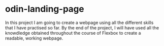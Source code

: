 # odin-landing-page
In this project I am going to create a webpage using all the different skills that I have practised so far. By the end of the project, I will have used all the knowdledge obtained throughout the course of Flexbox to create a readable, working webpage.
